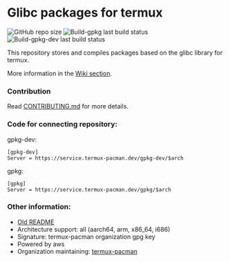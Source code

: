 # Glibc packages for termux
![GitHub repo size](https://img.shields.io/github/repo-size/termux-pacman/glibc-packages)
![Build-gpkg last build status](https://github.com/termux-pacman/glibc-packages/workflows/Build%20gpkg/badge.svg)
![Build-gpkg-dev last build status](https://github.com/termux-pacman/glibc-packages/workflows/build-dev/badge.svg)

This repository stores and compiles packages based on the glibc library for termux.

More information in the [Wiki section](https://github.com/termux-pacman/glibc-packages/wiki).

### Contribution
Read [CONTRIBUTING.md](/CONTRIBUTING.md) for more details.

### Code for connecting repository:
gpkg-dev:
```
[gpkg-dev]
Server = https://service.termux-pacman.dev/gpkg-dev/$arch
```
gpkg:
```
[gpkg]
Server = https://service.termux-pacman.dev/gpkg/$arch
```

### Other information:
 - [Old README](/README-old.md)
 - Architecture support: all (aarch64, arm, x86_64, i686)
 - Signature: termux-pacman organization gpg key
 - Powered by aws
 - Organization maintaining: [termux-pacman](https://github.com/termux-pacman)
